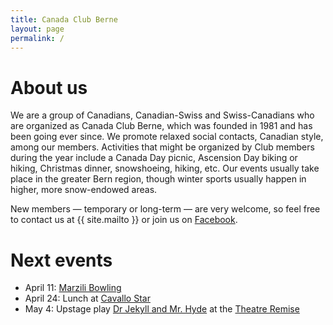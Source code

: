 ```yaml
---
title: Canada Club Berne
layout: page
permalink: /
---
```


# About us

We are a group of Canadians, Canadian-Swiss and Swiss-Canadians who are organized as Canada Club Berne, which was founded in 1981 and has been going ever since.
We promote relaxed social contacts, Canadian style, among our members. Activities that might be organized by Club members during the year include a Canada Day picnic, Ascension Day biking or hiking, Christmas dinner, snowshoeing,  hiking, etc. Our events usually take place in the greater Bern region, though winter sports usually happen in higher, more snow-endowed areas.

New members — temporary or long-term — are very welcome, so feel free to contact us at {{ site.mailto }} or join us on [Facebook](https://www.facebook.com/groups/canadaclubberne/).

# Next events

- April 11: [Marzili Bowling](https://www.bowling-marzili.ch/bm-english)
- April 24: Lunch at [Cavallo Star](https://www.cavallostar.ch)
- May 4: Upstage play [Dr Jekyll and Mr. Hyde](https://upstage.ch/2024/10/28/spring-production-details/) at the [Theatre Remise](https://www.theaterremisebern.ch/index.php)
